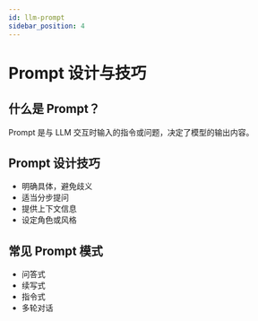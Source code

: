 ```yaml
---
id: llm-prompt
sidebar_position: 4
---
```


# Prompt 设计与技巧

## 什么是 Prompt？
Prompt 是与 LLM 交互时输入的指令或问题，决定了模型的输出内容。

## Prompt 设计技巧
- 明确具体，避免歧义
- 适当分步提问
- 提供上下文信息
- 设定角色或风格

## 常见 Prompt 模式
- 问答式
- 续写式
- 指令式
- 多轮对话 